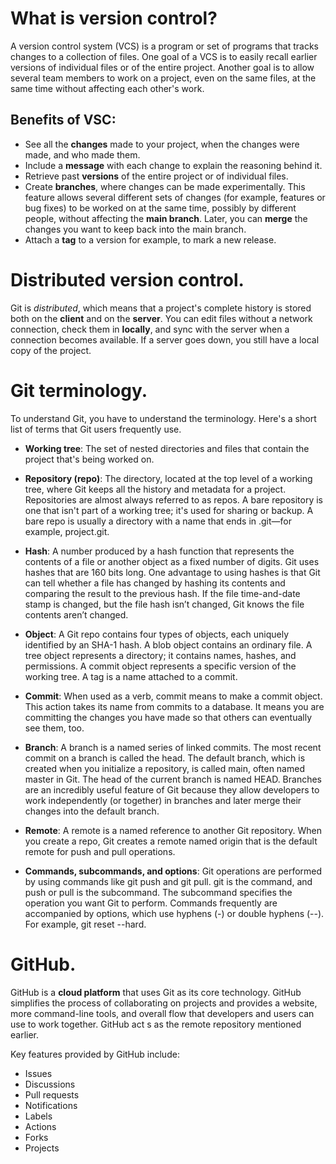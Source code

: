 # What is version control?
A version control system (VCS) is a program or set of programs that tracks changes to a collection of files. One goal of a VCS is to easily recall earlier versions of individual files or of the entire project. Another goal is to allow several team members to work on a project, even on the same files, at the same time without affecting each other's work.

## Benefits of VSC:
* See all the **changes** made to your project, when the changes were made, and who made them.
* Include a **message** with each change to explain the reasoning behind it.
* Retrieve past **versions** of the entire project or of individual files.
* Create **branches**, where changes can be made experimentally. This feature allows several different sets of changes (for example, features or bug fixes) to be worked on at the same time, possibly by different people, without affecting the **main branch**. Later, you can **merge** the changes you want to keep back into the main branch.
* Attach a **tag** to a version for example, to mark a new release.


# Distributed version control.
Git is *distributed*, which means that a project's complete history is stored both on the **client** and on the **server**. You can edit files without a network connection, check them in **locally**, and sync with the server when a connection becomes available. If a server goes down, you still have a local copy of the project.


# Git terminology.
To understand Git, you have to understand the terminology. Here's a short list of terms that Git users frequently use.

* **Working tree**: The set of nested directories and files that contain the project that's being worked on.

* **Repository (repo)**: The directory, located at the top level of a working tree, where Git keeps all the history and metadata for a project. Repositories are almost always referred to as repos. A bare repository is one that isn't part of a working tree; it's used for sharing or backup. A bare repo is usually a directory with a name that ends in .git—for example, project.git.

* **Hash**: A number produced by a hash function that represents the contents of a file or another object as a fixed number of digits. Git uses hashes that are 160 bits long. One advantage to using hashes is that Git can tell whether a file has changed by hashing its contents and comparing the result to the previous hash. If the file time-and-date stamp is changed, but the file hash isn’t changed, Git knows the file contents aren’t changed.

* **Object**: A Git repo contains four types of objects, each uniquely identified by an SHA-1 hash. A blob object contains an ordinary file. A tree object represents a directory; it contains names, hashes, and permissions. A commit object represents a specific version of the working tree. A tag is a name attached to a commit.

* **Commit**: When used as a verb, commit means to make a commit object. This action takes its name from commits to a database. It means you are committing the changes you have made so that others can eventually see them, too.

* **Branch**: A branch is a named series of linked commits. The most recent commit on a branch is called the head. The default branch, which is created when you initialize a repository, is called main, often named master in Git. The head of the current branch is named HEAD. Branches are an incredibly useful feature of Git because they allow developers to work independently (or together) in branches and later merge their changes into the default branch.

* **Remote**: A remote is a named reference to another Git repository. When you create a repo, Git creates a remote named origin that is the default remote for push and pull operations.

* **Commands, subcommands, and options**: Git operations are performed by using commands like git push and git pull. git is the command, and push or pull is the subcommand. The subcommand specifies the operation you want Git to perform. Commands frequently are accompanied by options, which use hyphens (-) or double hyphens (--). For example, git reset --hard.


# GitHub.
GitHub is a **cloud platform** that uses Git as its core technology. GitHub simplifies the process of collaborating on projects and provides a website, more command-line tools, and overall flow that developers and users can use to work together. GitHub act s as the remote repository mentioned earlier.

Key features provided by GitHub include:
* Issues
* Discussions
* Pull requests
* Notifications
* Labels
* Actions
* Forks
* Projects
